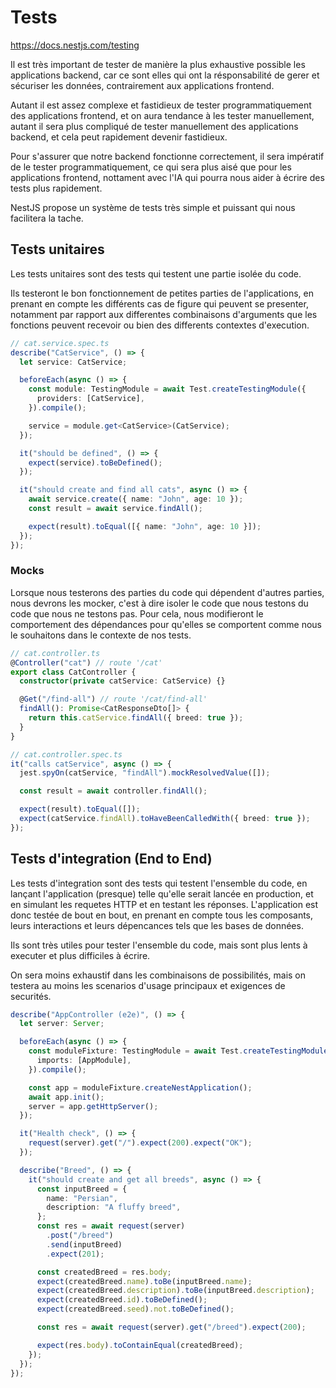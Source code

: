 # Tests

https://docs.nestjs.com/testing

Il est très important de tester de manière la plus exhaustive possible les applications backend, car ce sont elles qui ont la résponsabilité de gerer et sécuriser les données, contrairement aux applications frontend.

Autant il est assez complexe et fastidieux de tester programmatiquement des applications frontend, et on aura tendance à les tester manuellement, autant il sera plus compliqué de tester manuellement des applications backend, et cela peut rapidement devenir fastidieux.

Pour s'assurer que notre backend fonctionne correctement, il sera impératif de le tester programmatiquement, ce qui sera plus aisé que pour les applications frontend, nottament avec l'IA qui pourra nous aider à écrire des tests plus rapidement.

NestJS propose un système de tests très simple et puissant qui nous facilitera la tache.

## Tests unitaires

Les tests unitaires sont des tests qui testent une partie isolée du code.

Ils testeront le bon fonctionnement de petites parties de l'applications, en prenant en compte les différents cas de figure qui peuvent se presenter, notamment par rapport aux differentes combinaisons d'arguments que les fonctions peuvent recevoir ou bien des differents contextes d'execution.

```ts
// cat.service.spec.ts
describe("CatService", () => {
  let service: CatService;

  beforeEach(async () => {
    const module: TestingModule = await Test.createTestingModule({
      providers: [CatService],
    }).compile();

    service = module.get<CatService>(CatService);
  });

  it("should be defined", () => {
    expect(service).toBeDefined();
  });

  it("should create and find all cats", async () => {
    await service.create({ name: "John", age: 10 });
    const result = await service.findAll();

    expect(result).toEqual([{ name: "John", age: 10 }]);
  });
});
```

### Mocks

Lorsque nous testerons des parties du code qui dépendent d'autres parties, nous devrons les mocker, c'est à dire isoler le code que nous testons du code que nous ne testons pas. Pour cela, nous modifieront le comportement des dépendances pour qu'elles se comportent comme nous le souhaitons dans le contexte de nos tests.

```ts
// cat.controller.ts
@Controller("cat") // route '/cat'
export class CatController {
  constructor(private catService: CatService) {}

  @Get("/find-all") // route '/cat/find-all'
  findAll(): Promise<CatResponseDto[]> {
    return this.catService.findAll({ breed: true });
  }
}

// cat.controller.spec.ts
it("calls catService", async () => {
  jest.spyOn(catService, "findAll").mockResolvedValue([]);

  const result = await controller.findAll();

  expect(result).toEqual([]);
  expect(catService.findAll).toHaveBeenCalledWith({ breed: true });
});
```

## Tests d'integration (End to End)

Les tests d'integration sont des tests qui testent l'ensemble du code, en lançant l'application (presque) telle qu'elle serait lancée en production, et en simulant les requetes HTTP et en testant les réponses. L'application est donc testée de bout en bout, en prenant en compte tous les composants, leurs interactions et leurs dépencances tels que les bases de données.

Ils sont très utiles pour tester l'ensemble du code, mais sont plus lents à executer et plus difficiles à écrire.

On sera moins exhaustif dans les combinaisons de possibilités, mais on testera au moins les scenarios d'usage principaux et exigences de securités.

```ts
describe("AppController (e2e)", () => {
  let server: Server;

  beforeEach(async () => {
    const moduleFixture: TestingModule = await Test.createTestingModule({
      imports: [AppModule],
    }).compile();

    const app = moduleFixture.createNestApplication();
    await app.init();
    server = app.getHttpServer();
  });

  it("Health check", () => {
    request(server).get("/").expect(200).expect("OK");
  });

  describe("Breed", () => {
    it("should create and get all breeds", async () => {
      const inputBreed = {
        name: "Persian",
        description: "A fluffy breed",
      };
      const res = await request(server)
        .post("/breed")
        .send(inputBreed)
        .expect(201);

      const createdBreed = res.body;
      expect(createdBreed.name).toBe(inputBreed.name);
      expect(createdBreed.description).toBe(inputBreed.description);
      expect(createdBreed.id).toBeDefined();
      expect(createdBreed.seed).not.toBeDefined();

      const res = await request(server).get("/breed").expect(200);

      expect(res.body).toContainEqual(createdBreed);
    });
  });
});
```
